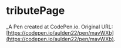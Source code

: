 # tributePage
 _A Pen created at CodePen.io. Original URL: [https://codepen.io/aulden22/pen/mavWXb](https://codepen.io/aulden22/pen/mavWXb).

 